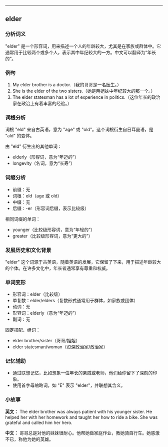 
---------------
## elder
### 分析词义
"elder" 是一个形容词，用来描述一个人的年龄较大，尤其是在家族或群体中。它通常用于比较两个或多个人，表示其中年纪较大的一方。中文可以翻译为“年长的”。

### 例句
1. My elder brother is a doctor.（我的哥哥是一名医生。）
2. She is the elder of the two sisters.（她是两姐妹中年纪较大的那一个。）
3. The elder statesman has a lot of experience in politics.（这位年长的政治家在政治上有着丰富的经验。）

### 词根分析
词根 "eld" 来自古英语，意为 "age" 或 "old"。这个词根衍生自日耳曼语，是 "ald" 的变体。

由 "eld" 衍生出的其他单词：
- elderly（形容词，意为“年迈的”）
- longevity（名词，意为“长寿”）

### 词缀分析
- 前缀：无
- 词根：eld（age 或 old）
- 中缀：无
- 后缀：-er（形容词后缀，表示比较级）

相同词缀的单词：
- younger（比较级形容词，意为“年轻的”）
- greater（比较级形容词，意为“更大的”）

### 发展历史和文化背景
"elder" 这个词源于古英语，随着英语的发展，它保留了下来，用于描述年龄较大的个体。在许多文化中，年长者通常享有尊重和权威。

### 单词变形
- 形容词：elder（比较级）
- 单复数：elder/elders（复数形式通常用于群体，如家族或团体）
- 动词：无
- 形容词：elderly（意为“年迈的”）
- 副词：无

固定搭配、组词：
- elder brother/sister（哥哥/姐姐）
- elder statesman/woman（资深政治家/政治家）

### 记忆辅助
- 通过联想记忆，比如想象一位年长的亲戚或老师，他们给你留下了深刻的印象。
- 使用首字母缩略词，如 "E" 表示 "elder"，并联想其含义。

### 小故事
**英文：**
The elder brother was always patient with his younger sister. He helped her with her homework and taught her how to ride a bike. She was grateful and called him her hero.

**中文：**
哥哥总是对他的妹妹很耐心。他帮她做家庭作业，教她骑自行车。她感激不已，称他为她的英雄。

